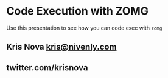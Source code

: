 # Code Execution with ZOMG

Use this presentation to see how you can code exec with `zomg`

## Kris Nova <kris@nivenly.com>
## twitter.com/krisnova